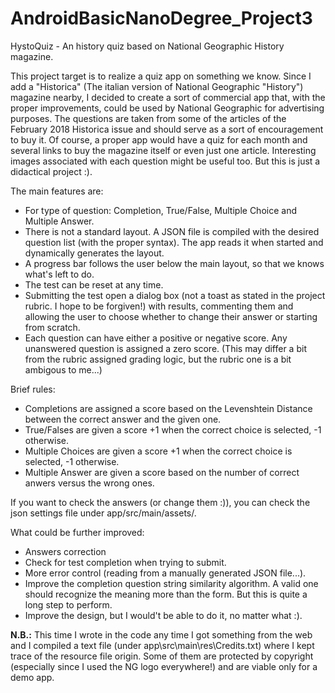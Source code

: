 # AndroidBasicNanoDegree_Project3
HystoQuiz - An history quiz based on National Geographic History magazine.

This project target is to realize a quiz app on something we know. Since I add a "Historica" (The italian version of National Geographic "History") magazine nearby, I decided to create a sort of commercial app that, with the proper improvements, could be used by National Geographic for advertising purposes.
The questions are taken from some of the articles of the February 2018 Historica issue and should serve as a sort of encouragement to buy it. Of course, a proper app would have a quiz for each month and several links to buy the magazine itself or even just one article. Interesting images associated with each question might be useful too. But this is just a didactical project :).

The main features are:
* For type of question: Completion, True/False, Multiple Choice and Multiple Answer.
* There is not a standard layout. A JSON file is compiled with the desired question list (with the proper syntax). The app reads it when started and dynamically generates the layout.
* A progress bar follows the user below the main layout, so that we knows what's left to do.
* The test can be reset at any time.
* Submitting the test open a dialog box (not a toast as stated in the project rubric. I hope to be forgiven!) with results, commenting them and allowing the user to choose whether to change their answer or starting from scratch. 
* Each question can have either a positive or negative score. Any unanswered question is assigned a zero score. (This may differ a bit from the rubric assigned grading logic, but the rubric one is a bit ambigous to me...)

Brief rules:
* Completions are assigned a score based on the Levenshtein Distance between the correct answer and the given one.
* True/Falses are given a score +1 when the correct choice is selected, -1 otherwise.
* Multiple Choices are given a score +1 when the correct choice is selected, -1 otherwise.
* Multiple Answer are given a score based on the number of correct anwers versus the wrong ones.

If you want to check the answers (or change them :)), you can check the json settings file under app/src/main/assets/.


What could be further improved:
* Answers correction
* Check for test completion when trying to submit.
* More error control (reading from a manually generated JSON file...).
* Improve the completion question string similarity algorithm. A valid one should recognize the meaning more than the form. But this is quite a long step to perform.
* Improve the design, but I would't be able to do it, no matter what :).

**N.B.:** This time I wrote in the code any time I got something from the web and I compiled a text file (under app\src\main\res\Credits.txt) where I kept trace of the resource file origin. Some of them are protected by copyright (especially since I used the NG logo everywhere!) and are viable only for a demo app.  
